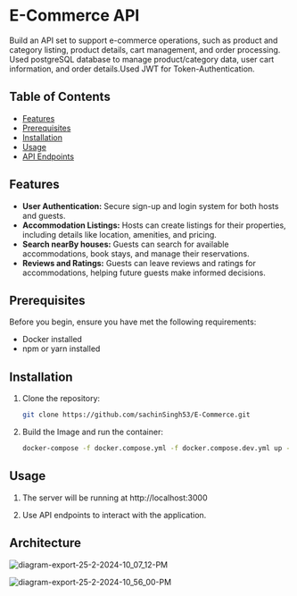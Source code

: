 # E-Commerce API

Build an API set to support e-commerce operations, such as product and category listing, product details, cart management, and order processing. Used  postgreSQL database to manage product/category data, user cart information, and order details.Used JWT for Token-Authentication. 
## Table of Contents

- [Features](#features)
- [Prerequisites](#prerequisites)
- [Installation](#installation)
- [Usage](#usage)
- [API Endpoints](#endpoints)


## Features
- **User Authentication:** Secure sign-up and login system for both hosts and guests.
- **Accommodation Listings:** Hosts can create listings for their properties, including details like location, amenities, and pricing.
- **Search nearBy houses:** Guests can search for available accommodations, book stays, and manage their reservations.
- **Reviews and Ratings:** Guests can leave reviews and ratings for accommodations, helping future guests make informed decisions.

## Prerequisites

Before you begin, ensure you have met the following requirements:

- Docker installed
- npm or yarn installed

## Installation

1. Clone the repository:

   ```bash
   git clone https://github.com/sachinSingh53/E-Commerce.git
   
   
2. Build the Image and run the container:

   ```bash
   docker-compose -f docker.compose.yml -f docker.compose.dev.yml up -d --build

## Usage

1. The server will be running at http://localhost:3000

2. Use API endpoints to interact with the application.


## Architecture

![diagram-export-25-2-2024-10_07_12-PM](https://github.com/sachinSingh53/triveous-task/assets/96944676/bc2ecfeb-23b0-478b-a4d3-b1dff8189925)

![diagram-export-25-2-2024-10_56_00-PM](https://github.com/sachinSingh53/triveous-task/assets/96944676/e6436c73-629d-4c30-8471-0c3e5c596725)




